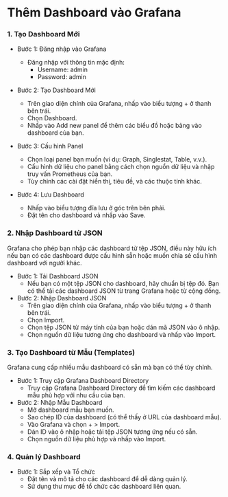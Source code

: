 # Thêm Dashboard vào Grafana
### 1. Tạo Dashboard Mới 

- Bước 1: Đăng nhập vào Grafana
    - Đăng nhập với thông tin mặc định:
        - Username: admin
        - Password: admin

- Bước 2: Tạo Dashboard Mới
    - Trên giao diện chính của Grafana, nhấp vào biểu tượng + ở thanh bên trái.
    - Chọn Dashboard.
    - Nhấp vào Add new panel để thêm các biểu đồ hoặc bảng vào dashboard của bạn.

- Bước 3: Cấu hình Panel
    - Chọn loại panel bạn muốn (ví dụ: Graph, Singlestat, Table, v.v.).
    - Cấu hình dữ liệu cho panel bằng cách chọn nguồn dữ liệu và nhập truy vấn Prometheus của bạn.
    - Tùy chỉnh các cài đặt hiển thị, tiêu đề, và các thuộc tính khác.

- Bước 4: Lưu Dashboard
    - Nhấp vào biểu tượng đĩa lưu ở góc trên bên phải.
    - Đặt tên cho dashboard và nhấp vào Save.

### 2. Nhập Dashboard từ JSON

Grafana cho phép bạn nhập các dashboard từ tệp JSON, điều này hữu ích nếu bạn có các dashboard được cấu hình sẵn hoặc muốn chia sẻ cấu hình dashboard với người khác.
- Bước 1: Tải Dashboard JSON
    - Nếu bạn có một tệp JSON cho dashboard, hãy chuẩn bị tệp đó. Bạn có thể tải các dashboard JSON từ trang Grafana hoặc từ cộng đồng.
- Bước 2: Nhập Dashboard JSON
    - Trên giao diện chính của Grafana, nhấp vào biểu tượng + ở thanh bên trái.
    - Chọn Import.
    - Chọn tệp JSON từ máy tính của bạn hoặc dán mã JSON vào ô nhập.
    - Chọn nguồn dữ liệu tương ứng cho dashboard và nhấp vào Import.

### 3. Tạo Dashboard từ Mẫu (Templates)
Grafana cung cấp nhiều mẫu dashboard có sẵn mà bạn có thể tùy chỉnh.
- Bước 1: Truy cập Grafana Dashboard Directory
    - Truy cập Grafana Dashboard Directory để tìm kiếm các dashboard mẫu phù hợp với nhu cầu của bạn.
- Bước 2: Nhập Mẫu Dashboard
    - Mở dashboard mẫu bạn muốn.
    - Sao chép ID của dashboard (có thể thấy ở URL của dashboard mẫu).
    - Vào Grafana và chọn + > Import.
    - Dán ID vào ô nhập hoặc tải tệp JSON tương ứng nếu có sẵn.
    -  Chọn nguồn dữ liệu phù hợp và nhấp vào Import.
### 4. Quản lý Dashboard
- Bước 1: Sắp xếp và Tổ chức
    - Đặt tên và mô tả cho các dashboard để dễ dàng quản lý.
    - Sử dụng thư mục để tổ chức các dashboard liên quan.